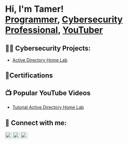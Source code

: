 <h1>Hi, I'm Tamer! <br/><a href="https://github.com/joshmadakor1">Programmer</a>, <a href="https://www.linkedin.com/in/joshmadakor/">Cybersecurity Professional</a>, <a href="https://www.youtube.com/c/joshmadakor">YouTuber</a></h1>

<h2>👨‍💻 Cybersecurity Projects:</h2>


  - [Active Directory Home Lab](https://github.com/joshmadakor1/Algorithms-Practice)
<h2> 📜Certifications</h2>

<h2>📺 Popular YouTube Videos</h2>

- [Tutorial Active Directory Home Lab](https://www.youtube.com/watch?v=a83ASGn_V_s)


<h2> 🤳 Connect with me:</h2>

[<img align="left" alt="tk.tamer14 | YouTube" width="22px" src="https://cdn.jsdelivr.net/npm/simple-icons@v3/icons/youtube.svg" />][youtube]
[<img align="left" alt="Tamer Marshiqe | LinkedIn" width="22px" src="https://cdn.jsdelivr.net/npm/simple-icons@v3/icons/linkedin.svg" />][linkedin]
[<img align="left" alt="tk.tamer14 | Instagram" width="22px" src="https://cdn.jsdelivr.net/npm/simple-icons@v3/icons/instagram.svg" />][instagram]


[youtube]: [https://www.youtube.com/c/tk.tamer14]
[instagram]: [https://www.instagram.com/tk.tamer14]
[linkedin]: [https://linkedin.com/in/TamerMarshiqe]

<!--
**tmarshiqe14/tmarshiqe14** is a ✨ _special_ ✨ repository because its `README.md` (this file) appears on your GitHub profile.

Here are some ideas to get you started:

- 🔭 I’m currently working on ...
- 🌱 I’m currently learning ...
- 👯 I’m looking to collaborate on ...
- 🤔 I’m looking for help with ...
- 💬 Ask me about ...
- 📫 How to reach me: ...
- 😄 Pronouns: ...
- ⚡ Fun fact: ...
-->
